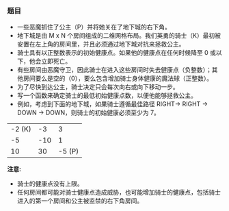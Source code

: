 ### 题目
* 一些恶魔抓住了公主（P）并将她关在了地下城的右下角。
* 地下城是由 M x N 个房间组成的二维网格布局。我们英勇的骑士（K）最初被安置在左上角的房间里，并且必须通过地下城对抗来拯救公主。
* 骑士具有以正整数表示的初始健康点。如果他的健康点在任何时候降至 0 或以下，他会立即死亡。
* 有些房间由恶魔守卫，因此骑士在进入这些房间时失去健康点（负整数）；其他房间要么是空的（0），要么包含增加骑士身体健康的魔法球（正整数）。
* 为了尽快到达公主，骑士决定只会每次向右或向下移动一步。
* 写一个函数来确定骑士的最低初始健康点数，以便他能够拯救公主。
* 例如，考虑到下面的地下城，如果骑士遵循最佳路径 RIGHT-> RIGHT -> DOWN -> DOWN，则骑士的初始健康必须至少为 7。


<table class="dungeon">
<tbody><tr> 
<td>-2 (K)</td> 
<td>-3</td> 
<td>3</td> 
</tr> 
<tr> 
<td>-5</td> 
<td>-10</td> 
<td>1</td> 
</tr> 
<tr> 
<td>10</td> 
<td>30</td> 
<td>-5 (P)</td> 
</tr> 
</tbody></table>



**注意:**
* 骑士的健康点没有上限。
* 任何房间都可能对骑士健康点造成威胁，也可能增加骑士的健康点，包括骑士进入的第一个房间和公主被监禁的右下角房间。